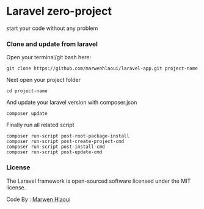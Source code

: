 # Laravel zero-project

start your code without any problem

### Clone and update from laravel

Open your terminal/git bash here:
```git
git clone https://github.com/marwenhlaoui/laravel-app.git project-name 
```
Next open your project folder  
```git
cd project-name 
```
And update your laravel version with composer.json
```git
composer update 
``` 
Finally run all related script
```git
composer run-script post-root-package-install 
composer run-script post-create-project-cmd 
composer run-script post-install-cmd 
composer run-script post-update-cmd 
``` 
### License

The Laravel framework is open-sourced software licensed under the MIT license.
	
Code By : [Marwen Hlaoui](https://marwenhlaoui.me)
